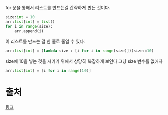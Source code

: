 for 문을 통해서 리스트를 만드는걸 간략하게 만든 것이다.

```python
size:int = 10
arr:list[int] = list()
for i in range(size):
	arr.append(i)
```
이 리스트를 만드는 걸 한 줄로 줄일 수 있다.

```python
arr:list[int] = (lambda size : [i for i in range(size)])(size:=10)
```
size에 10을 넣는 것을 시키기 위해서 상당히 복잡하게 보인다 그냥 size 변수를 없애자

```python
arr:list[int] = [i for i in range(10)]
```


# 출처
[링크](https://shoark7.github.io/programming/python/about-list-comprehension-python)